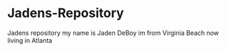 # Jadens-Repository
Jadens repository 
my name is Jaden DeBoy im from Virginia Beach now living in Atlanta
